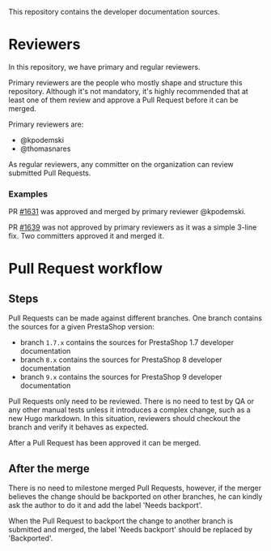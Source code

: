 This repository contains the developer documentation sources.

# Reviewers

In this repository, we have primary and regular reviewers.

Primary reviewers are the people who mostly shape and structure this repository. Although it's not mandatory, it's highly recommended that at least one of them review and approve a Pull Request before it can be merged.

Primary reviewers are:
- @kpodemski
- @thomasnares

As regular reviewers, any committer on the organization can review submitted Pull Requests.

### Examples

PR [#1631](https://github.com/PrestaShop/docs/pull/1631) was approved and merged by primary reviewer @kpodemski.

PR [#1639](https://github.com/PrestaShop/docs/pull/1639) was not approved by primary reviewers as it was a simple 3-line fix. Two committers approved it and merged it.

# Pull Request workflow

## Steps

Pull Requests can be made against different branches. One branch contains the sources for a given PrestaShop version:
- branch `1.7.x` contains the sources for PrestaShop 1.7 developer documentation
- branch `8.x` contains the sources for PrestaShop 8 developer documentation
- branch `9.x` contains the sources for PrestaShop 9 developer documentation

Pull Requests only need to be reviewed. There is no need to test by QA or any other manual tests unless it introduces a complex change, such as a new Hugo markdown. In this situation, reviewers should checkout the branch and verify it behaves as expected.

After a Pull Request has been approved it can be merged.

## After the merge

There is no need to milestone merged Pull Requests, however, if the merger believes the change should be backported on other branches, he can kindly ask the author to do it and add the label 'Needs backport'.

When the Pull Request to backport the change to another branch is submitted and merged, the label 'Needs backport' should be replaced by 'Backported'.
